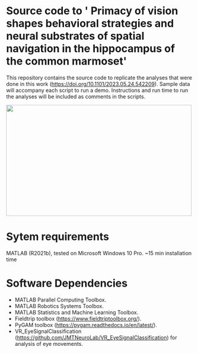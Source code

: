 # Source code to ' Primacy of vision shapes behavioral strategies and neural substrates of spatial navigation in the hippocampus of the common marmoset'
This repository contains the source code to replicate the analyses that were done in this work (https://doi.org/10.1101/2023.05.24.542209).
Sample data will accompany each script to run a demo.
Instructions and run time to run the analyses will be included as comments in the scripts.

<img src="https://user-images.githubusercontent.com/93541319/139712178-60d21343-d128-4e42-b2af-415fbab77901.png" width="500" height="300">

# Sytem requirements
MATLAB (R2021b), tested on Microsoft Windows 10 Pro. ~15 min installation time
# Software Dependencies
- MATLAB Parallel Computing Toolbox.
- MATLAB Robotics Systems Toolbox.
- MATLAB Statistics and Machine Learning Toolbox.
- Fieldtrip toolbox (https://www.fieldtriptoolbox.org/).
- PyGAM toolbox (https://pygam.readthedocs.io/en/latest/).
- VR_EyeSignalClassification (https://github.com/JMTNeuroLab/VR_EyeSignalClassification) for analysis of eye movements.
